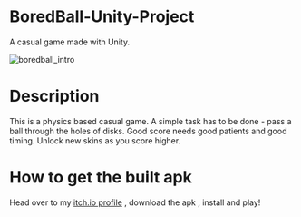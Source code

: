 # BoredBall-Unity-Project
A casual game made with Unity.

![boredball_intro](https://user-images.githubusercontent.com/53186539/119208162-7be3a080-babe-11eb-9e8b-a11279bc625c.gif)

# Description

This is a physics based casual game. A simple task has to be done - pass a  ball through the  holes of disks. Good score needs good patients and good timing. Unlock new skins as you score higher.

# How to get the built apk

Head over to my [itch.io profile](https://samiparnab2.itch.io/bored-ball) , download the apk , install and play! 
